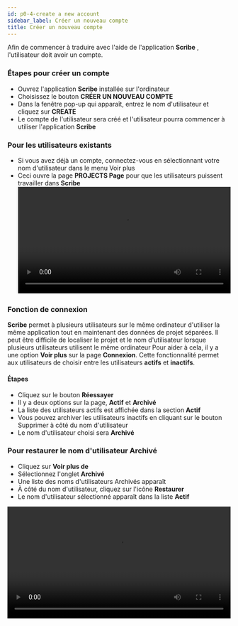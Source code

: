 ```yaml
---
id: p0-4-create a new account
sidebar_label: Créer un nouveau compte
title: Créer un nouveau compte
---
```


Afin de commencer à traduire avec l'aide de l'application **Scribe** , l'utilisateur doit avoir un compte.

### Étapes pour créer un compte ###

- Ouvrez l'application **Scribe** installée sur l'ordinateur
- Choisissez le bouton **CRÉER UN NOUVEAU COMPTE**
- Dans la fenêtre pop-up qui apparaît, entrez le nom d'utilisateur et cliquez sur **CREATE**
- Le compte de l'utilisateur sera créé et l'utilisateur pourra commencer à utiliser l'application **Scribe**

### Pour les utilisateurs existants ###

- Si vous avez déjà un compte, connectez-vous en sélectionnant votre nom d'utilisateur dans le menu Voir plus
- Ceci ouvre la page **PROJECTS Page** pour que les utilisateurs puissent travailler dans **Scribe**
<video controls src="/assets/signing-in.mov" width="100%" type="video/mov"></video>
###
### Fonction de connexion 

**Scribe** permet à plusieurs utilisateurs sur le même ordinateur d'utiliser la même application tout en maintenant des données de projet séparées. Il peut être difficile de localiser le projet et le nom d'utilisateur lorsque plusieurs utilisateurs utilisent le même ordinateur Pour aider à cela, il y a une option **Voir plus** sur la page **Connexion**. Cette fonctionnalité permet aux utilisateurs de choisir entre les utilisateurs **actifs** et **inactifs**.

#### Étapes 
- Cliquez sur le bouton **Réessayer**
- Il y a deux options sur la page, **Actif** et **Archivé**
- La liste des utilisateurs actifs est affichée dans la section **Actif**
- Vous pouvez archiver les utilisateurs inactifs en cliquant sur le bouton Supprimer à côté du nom d'utilisateur
- Le nom d'utilisateur choisi sera **Archivé**

### Pour restaurer le nom d'utilisateur Archivé ###
- Cliquez sur **Voir plus de**
- Sélectionnez l'onglet **Archivé**
- Une liste des noms d'utilisateurs Archivés apparaît
- À côté du nom d'utilisateur, cliquez sur l'icône **Restaurer**
- Le nom d'utilisateur sélectionné apparaît dans la liste **Actif**

<video controls src="/assets/sigindeleteaechive.mov" width="100%" type="video/mov"></video>